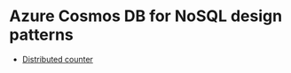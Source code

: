 # Azure Cosmos DB for NoSQL design patterns

- [Distributed counter](distributed-counter/readme.md)
